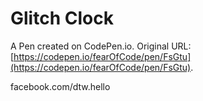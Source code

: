 # Glitch Clock

A Pen created on CodePen.io. Original URL: [https://codepen.io/fearOfCode/pen/FsGtu](https://codepen.io/fearOfCode/pen/FsGtu).

facebook.com/dtw.hello
